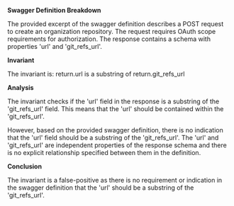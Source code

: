 **Swagger Definition Breakdown**

The provided excerpt of the swagger definition describes a POST request to create an organization repository. The request requires OAuth scope requirements for authorization. The response contains a schema with properties 'url' and 'git_refs_url'.

**Invariant**

The invariant is: return.url is a substring of return.git_refs_url

**Analysis**

The invariant checks if the 'url' field in the response is a substring of the 'git_refs_url' field. This means that the 'url' should be contained within the 'git_refs_url'.

However, based on the provided swagger definition, there is no indication that the 'url' field should be a substring of the 'git_refs_url'. The 'url' and 'git_refs_url' are independent properties of the response schema and there is no explicit relationship specified between them in the definition.

**Conclusion**

The invariant is a false-positive as there is no requirement or indication in the swagger definition that the 'url' should be a substring of the 'git_refs_url'.
